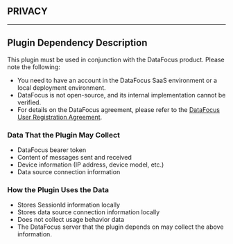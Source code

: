 ## PRIVACY

------

## Plugin Dependency Description

This plugin must be used in conjunction with the DataFocus product. Please note the following:

- You need to have an account in the DataFocus SaaS environment or a local deployment environment.
- DataFocus is not open-source, and its internal implementation cannot be verified.
- For details on the DataFocus agreement, please refer to the [DataFocus User Registration Agreement](https://www.datafocus.ai/user-registration-agreement).

### Data That the Plugin May Collect

- DataFocus bearer token
- Content of messages sent and received
- Device information (IP address, device model, etc.)
- Data source connection information

### How the Plugin Uses the Data

- Stores SessionId information locally
- Stores data source connection information locally
- Does not collect usage behavior data
- The DataFocus server that the plugin depends on may collect the above information.
